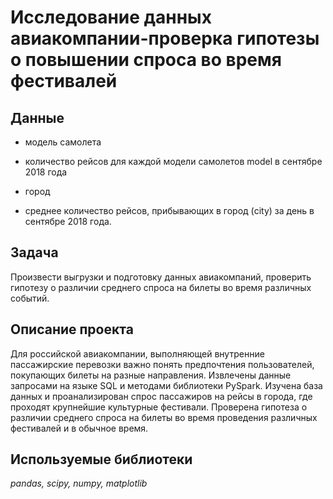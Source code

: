 # Исследование данных авиакомпании-проверка гипотезы о повышении спроса во время фестивалей
## Данные
* модель самолета
* количество рейсов для каждой модели самолетов model в сентябре 2018 года

* город
* среднее количество рейсов, прибывающих в город (city) за день в сентябре 2018 года.

## Задача

Произвести выгрузки и подготовку данных авиакомпаний, проверить гипотезу о различии среднего спроса на билеты во время различных событий.

## Описание проекта

Для российской авиакомпании, выполняющей внутренние пассажирские перевозки важно понять предпочтения пользователей, покупающих билеты на разные направления.
Извлечены данные запросами на языке SQL и методами библиотеки PySpark.
Изучена база данных и проанализирован спрос пассажиров на рейсы в города, где проходят крупнейшие культурные фестивали.
Проверена гипотеза о различии среднего спроса на билеты во время проведения различных фестивалей и в обычное время.

## Используемые библиотеки
*pandas, scipy, numpy, matplotlib*
